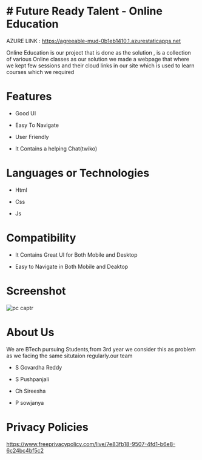 # # Future Ready Talent - Online Education



AZURE LINK : https://agreeable-mud-0b1eb1410.1.azurestaticapps.net



Online Education is our project that is done as the solution , is a collection of various Online classes 
as our solution we made a webpage that where we kept few sessions and their cloud links in our site which is used to learn courses which we required


# Features
-  Good UI

-  Easy To Navigate

-  User Friendly

-  It Contains a helping Chat(twiko)



# Languages or Technologies

-  Html

-  Css

-  Js


# Compatibility
 -  It Contains Great UI for Both Mobile and Desktop
 
 -  Easy to Navigate in Both Mobile and Deaktop
 
# Screenshot
![pc captr](https://user-images.githubusercontent.com/112303626/197860511-ca003757-3bb4-450e-ae84-8ccb11f240b4.png)

# About Us
We are BTech pursuing Students,from 3rd year we consider this as problem as we facing the same situtaion regularly.our team

-  S Govardha Reddy

-  S Pushpanjali

-  Ch Sireesha

-  P sowjanya


# Privacy Policies 

https://www.freeprivacypolicy.com/live/7e83fb18-9507-4fd1-b6e8-6c24bc4bf5c2

